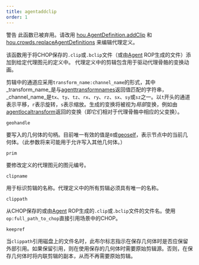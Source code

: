 ```yaml
---
title: agentaddclip
order: 1
---
```


警告
此函数已被弃用。请改用 [hou.AgentDefinition.addClip](../../hom/hou/AgentDefinition.html#addClip) 和 [hou.crowds.replaceAgentDefinitions](../../hom/hou/crowds.html#replaceAgentDefinitions) 来编辑代理定义。

该函数用于将CHOP保存的`.clip`或`.bclip`文件（或由[Agent](../../nodes/out/agent.html "此输出操作符用于编写代理定义文件。") ROP生成的文件）添加到给定代理图元的定义中。
代理定义中的剪辑包含用于驱动代理骨骼的变换动画。

剪辑中的通道应采用`transform_name:channel_name`的形式，其中_transform_name_是与[agenttransformnames](./agenttransformnames "返回代理图元骨骼中每个变换的名称。")返回值匹配的字符串，_channel_name_是`tx`、`ty`、`tz`、`rx`、`ry`、`rz`、`sx`、`sy`或`sz`之一。以`t`开头的通道表示平移，`r`表示旋转，`s`表示缩放。生成的变换将被视为*局部*变换，例如由[agentlocaltransform](./agentlocaltransform "返回代理图元骨骼的当前局部空间变换。")返回的变换（即它们相对于代理骨骼中相应的父变换）。

`geohandle`

要写入的几何体的句柄。目前唯一有效的值是`0`或[geoself](../geometry/geoself "返回当前几何体的句柄。")，表示节点中的当前几何体。（此参数将来可能用于允许写入其他几何体。）

`prim`

要修改定义的代理图元的图元编号。

`clipname`

用于标识剪辑的名称。代理定义中的所有剪辑必须具有唯一的名称。

`clippath`

从CHOP保存的或由[Agent](../../nodes/out/agent.html "此输出操作符用于编写代理定义文件。") ROP生成的`.clip`或`.bclip`文件的文件名。使用`op:full_path_to_chop`直接引用场景中的CHOP。

`keepref`

当`clippath`引用磁盘上的文件名时，此布尔标志指示在保存几何体时是否应保留外部引用。如果保留引用，则在使用保存的几何体时需要原始剪辑源。否则，在保存几何体时将内联剪辑的副本，从而不再需要原始剪辑。
